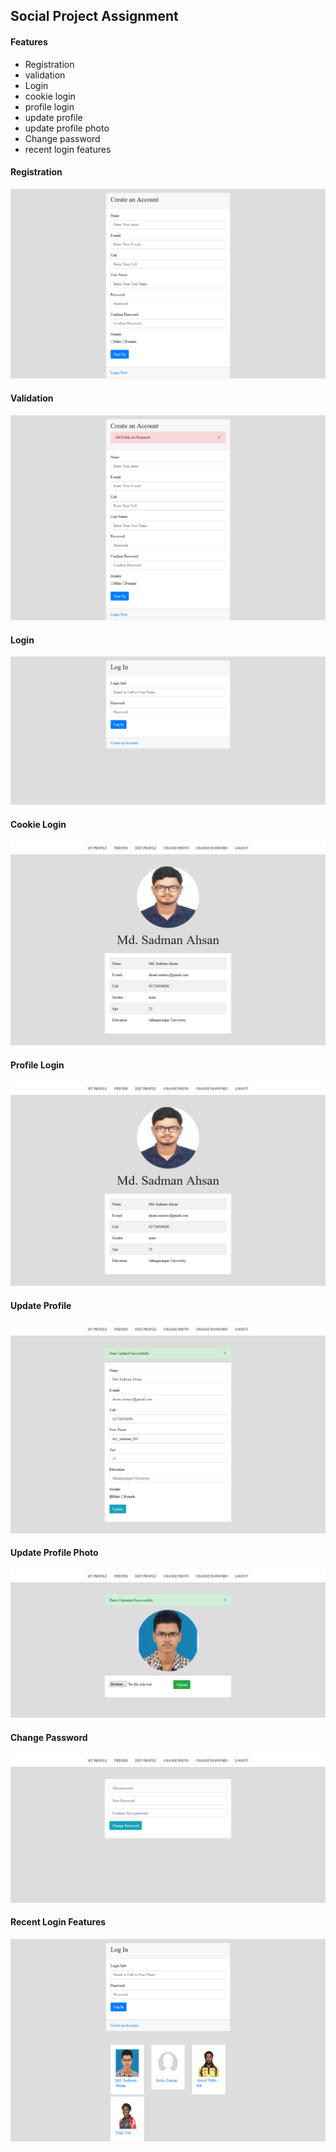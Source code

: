 ## Social Project Assignment
#### Features
* Registration 
* validation 
* Login 
* cookie login 
* profile login 
* update profile 
* update profile photo 
* Change password 
* recent login features
#### Registration
![Registration Page](/assets/img/reg.png)
#### Validation
![Validation](/assets/img/val.png)
#### Login
![Login](/assets/img/login.png)
#### Cookie Login
![Cookie Login](/assets/img/cookielogin.png)
#### Profile Login
![Profile Login](/assets/img/profilelogin.png)
#### Update Profile
![Update Profile](/assets/img/updateprofile.png)
#### Update Profile Photo
![Update Photo](/assets/img/photo.png)
#### Change Password
![Change Password](/assets/img/pass.png)
#### Recent Login Features
![Recent Login Features](/assets/img/recent.png)